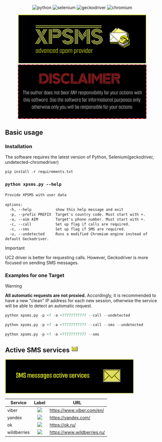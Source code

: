 <div align="center">
<p>
  <img alt="python" src="https://img.shields.io/badge/python-3670A0?style=for-the-badge&logo=python&logoColor=ffdd54">
  <img alt="selenium" src="https://img.shields.io/badge/-selenium-%43B02A?style=for-the-badge&logo=selenium&logoColor=white">
  <img alt="geckodriver" src="https://img.shields.io/badge/Geckodriver-FF7139?style=for-the-badge&logo=Firefox-Browser&logoColor=white">
  <img alt="chromium" src="https://img.shields.io/badge/Chromium-4285F4?style=for-the-badge&logo=GoogleChrome&logoColor=white">
</p>
</div>
<div align="center">
<p>
  <img alt="XPSMS" src="./src/assets/xpsms32x.png" width="420px"/>
  <img alt="DISCLAIMER" src="./src/assets/disclaimer.png" width="420px"/>
</p>
</div>

## Basic usage

### Installation
The software requires the latest version of Python, Selenium(geckodriver, undetected-chromedriver)
```
pip install -r requirements.txt
```

### `python xpsms.py --help`
```
Provide XPSMS with user data

options:
  -h, --help           show this help message and exit
  -p, --prefix PREFIX  Target's country code. Must start with +.
  -a, --aim AIM        Target's phone number. Must start with +.
  -c, --call           Set up flag if calls are required.
  -s, --sms            Set up flag if SMS are required.
  -u, --undetected     Runs a modified Chromium engine instead of default Geckodriver.
```

> [!IMPORTANT]  
> UC2 driver is better for requesting calls. However, Geckodriver is more focused on sending SMS messages.

### Examples for one Target
> [!WARNING]  
> <b>All automatic requests are not proxied.</b> Accordingly, it is recommended to have a new "clean" IP address for each new session, otherwise the service will be able to detect an automatic request.

```python
python xpsms.py -p +7 -a +77777777777 --call --undetected
```
```python
python xpsms.py -p +7 -a +77777777777 --call --sms --undetected
```
```python
python xpsms.py -p +7 -a +77777777777 --sms
```

<h2> Active SMS services <img alt="XPSMS" src="./src/assets/smsreceive.png" width="22px"/> </h2>
<div align="left">
<p>
  <img alt="XPSMS" src="./src/assets/smsreceivebadge.png" width="420px"/>
</p>
</div>

| Service | Label | URL |
| ------- | ----- | --- |
| viber | <div align="center"><img src="https://img.shields.io/badge/viber-%23000000.svg?style=for-the-badge&logo=viber&logoColor=white"></div> | https://www.viber.com/en/ |
| yandex | <div align="center"><img src="https://img.shields.io/badge/Yandex-%23000000.svg?&style=for-the-badge&logo=yandex&logoColor=white"></div> | https://yandex.com/ |
| ok | <div align="center"><img src="https://img.shields.io/badge/odnoklassniki-%23000000.svg?&style=for-the-badge&logo=ok&logoColor=white"></div> | https://ok.ru/ |
| wildberries | <div align="center"><img src="https://img.shields.io/badge/wildberries-%23000000.svg?&style=for-the-badge&logo=wildberries-&logoColor=white"></div> | https://www.wildberries.ru/ |
